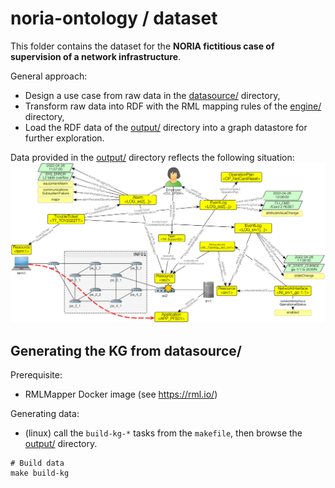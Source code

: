 # noria-ontology / dataset

This folder contains the dataset for the **NORIA fictitious case of supervision of a network infrastructure**.

General approach:
* Design a use case from raw data in the [datasource/](datasource/) directory,
* Transform raw data into RDF with the RML mapping rules of the [engine/](engine/) directory,
* Load the RDF data of the [output/](output/) directory into a graph datastore for further exploration.

Data provided in the [output/](output/) directory reflects the following situation:  
![noria-ontology-UC](noria-ontology-UC.png)

## Generating the KG from datasource/

Prerequisite:
* RMLMapper Docker image (see https://rml.io/)

Generating data:
* (linux) call the `build-kg-*` tasks from the `makefile`, then browse the [output/](output) directory.
```shell
# Build data
make build-kg
```

